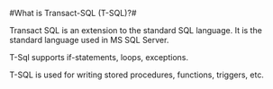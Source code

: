 #What is Transact-SQL (T-SQL)?#

Transact SQL is an extension to the standard SQL language. It is the standard language used in MS SQL Server. 

T-Sql supports if-statements, loops, exceptions.

T-SQL is used for writing stored procedures, functions, triggers, etc. 